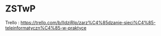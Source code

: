 # ZSTwP

Trello : https://trello.com/b/lldzjRIp/zarz%C4%85dzanie-sieci%C4%85-teleinformatyczn%C4%85-w-praktyce
